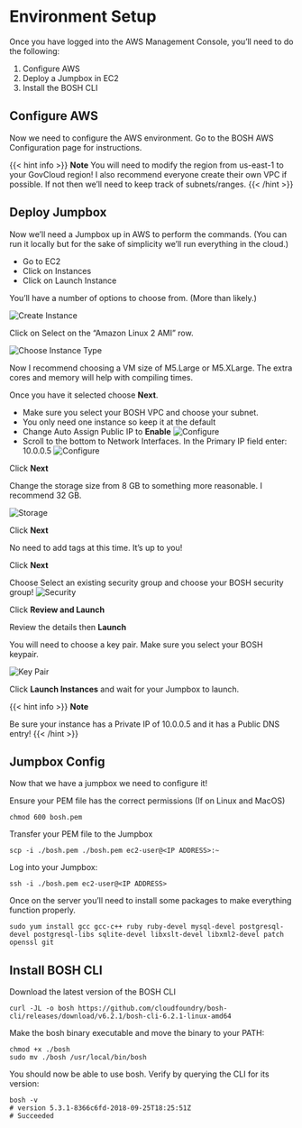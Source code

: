 # Environment Setup

Once you have logged into the AWS Management Console, you’ll need to do the following:

1. Configure AWS
1. Deploy a Jumpbox in EC2
1. Install the BOSH CLI

## Configure AWS

Now we need to configure the AWS environment. Go to the BOSH AWS Configuration page for instructions.

{{< hint info >}}
**Note**
You will need to modify the region from us-east-1 to your GovCloud region! I also recommend everyone create their own VPC if possible. If not then we’ll need to keep track of subnets/ranges.
{{< /hint >}}

## Deploy Jumpbox

Now we’ll need a Jumpbox up in AWS to perform the commands. (You can run it locally but for the sake of simplicity we’ll run everything in the cloud.)

- Go to EC2
- Click on Instances
- Click on Launch Instance

You’ll have a number of options to choose from. (More than likely.)

![Create Instance](/docs/img/create-instance.png)

Click on Select on the “Amazon Linux 2 AMI” row.

![Choose Instance Type](/docs/img/choose-instance-type.png)

Now I recommend choosing a VM size of M5.Large or M5.XLarge. The extra cores and memory will help with compiling times.

Once you have it selected choose **Next**.

- Make sure you select your BOSH VPC and choose your subnet.
- You only need one instance so keep it at the default
- Change Auto Assign Public IP to **Enable** 
![Configure](/docs/img/configure_instance_1.png)
- Scroll to the bottom to Network Interfaces. In the Primary IP field enter: 10.0.0.5 
  ![Configure](/docs/img/configure_instance_2.png)

Click **Next**

Change the storage size from 8 GB to something more reasonable. I recommend 32 GB.

![Storage](/docs/img/storage.png)

Click **Next**

No need to add tags at this time. It’s up to you!

Click **Next**

Choose Select an existing security group and choose your BOSH security group! ![Security](/docs/img/security-group.png)

Click **Review and Launch**

Review the details then **Launch**

You will need to choose a key pair. Make sure you select your BOSH keypair.

![Key Pair](/docs/img/keypair.png)

Click **Launch Instances** and wait for your Jumpbox to launch.

{{< hint info >}}
**Note**

Be sure your instance has a Private IP of 10.0.0.5 and it has a Public DNS entry!
{{< /hint >}}

## Jumpbox Config

Now that we have a jumpbox we need to configure it!

Ensure your PEM file has the correct permissions (If on Linux and MacOS)

```
chmod 600 bosh.pem
```

Transfer your PEM file to the Jumpbox

```
scp -i ./bosh.pem ./bosh.pem ec2-user@<IP ADDRESS>:~
```

Log into your Jumpbox:

```
ssh -i ./bosh.pem ec2-user@<IP ADDRESS>
```

Once on the server you’ll need to install some packages to make everything function properly.
```
sudo yum install gcc gcc-c++ ruby ruby-devel mysql-devel postgresql-devel postgresql-libs sqlite-devel libxslt-devel libxml2-devel patch openssl git
```
## Install BOSH CLI

Download the latest version of the BOSH CLI
```
curl -JL -o bosh https://github.com/cloudfoundry/bosh-cli/releases/download/v6.2.1/bosh-cli-6.2.1-linux-amd64
```

Make the bosh binary executable and move the binary to your PATH:
```
chmod +x ./bosh
sudo mv ./bosh /usr/local/bin/bosh
```

You should now be able to use bosh. Verify by querying the CLI for its version:
```
bosh -v
# version 5.3.1-8366c6fd-2018-09-25T18:25:51Z
# Succeeded
```
